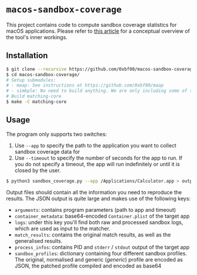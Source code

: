# `macos-sandbox-coverage`

This project contains code to compute sandbox coverage statistics for macOS applications. Please refer to [this article](https://ubrigens.com/posts/sandbox_coverage.html) for a conceptual overview of the tool's inner workings.

## Installation

```sh
$ git clone --recursive https://github.com/0xbf00/macos-sandbox-coverage.git
$ cd macos-sandbox-coverage/
# Setup submodules:
# - maap: See instructions at https://github.com/0xbf00/maap
# - simbple: No need to build anything. We are only including some of the project's source code here.
# Build matching-core
$ make -C matching-core
```

## Usage

The program only supports two switches:

1. Use `--app` to specify the path to the application you want to collect sandbox coverage data for
2. Use `--timeout` to specify the number of seconds for the app to run. If you do not specify a timeout, the app will run indefinitely or until it is closed by the user.

```sh
$ python3 sandbox_coverage.py --app /Applications/Calculator.app > output.json
```

Output files should contain all the information you need to reproduce the results. The JSON output is quite large and makes use of the following keys:

* `arguments`: contains program parameters (path to app and timeout)
* `container_metadata`: base64-encoded `Container.plist` of the target app
* `logs`: under this key you'll find both raw and processed sandbox logs, which are used as input to the matcher.
* `match_results`: contains the original match results, as well as the generalised results.
* `process_infos`: contains PID and `stderr` / `stdout` output of the target app
* `sandbox_profiles`: dictionary containing four different sandbox profiles. The original, normalised and generic (_generic_) profile are encoded as JSON, the patched profile compiled and encoded as base64